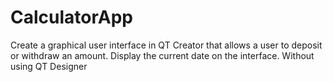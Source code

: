# CalculatorApp
Create a graphical user interface in QT Creator that allows a user to deposit or withdraw an amount. Display the current date on the interface.  Without using QT Designer
